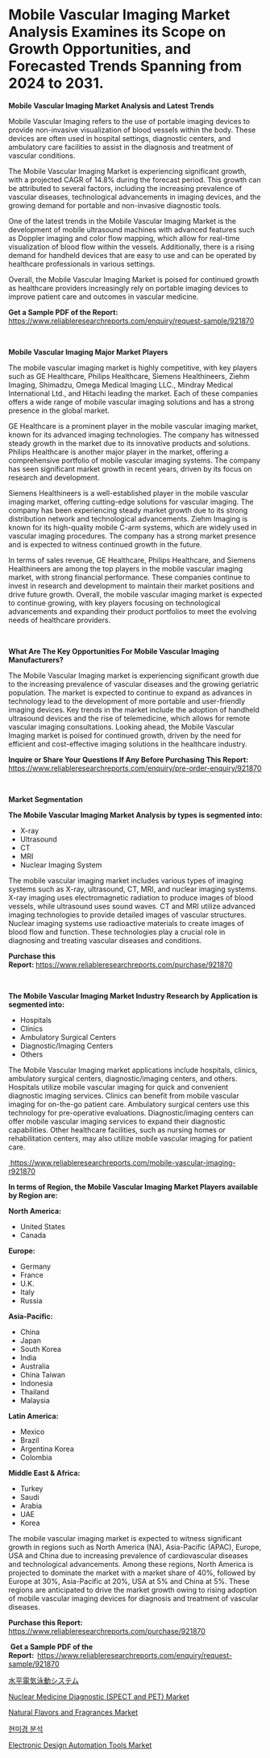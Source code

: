 <p><h1>Mobile Vascular Imaging Market Analysis Examines its Scope on Growth Opportunities, and Forecasted Trends Spanning from 2024 to 2031.</h1></p><p><strong>Mobile Vascular Imaging Market Analysis and Latest Trends</strong></p>
<p><p>Mobile Vascular Imaging refers to the use of portable imaging devices to provide non-invasive visualization of blood vessels within the body. These devices are often used in hospital settings, diagnostic centers, and ambulatory care facilities to assist in the diagnosis and treatment of vascular conditions.</p><p>The Mobile Vascular Imaging Market is experiencing significant growth, with a projected CAGR of 14.8% during the forecast period. This growth can be attributed to several factors, including the increasing prevalence of vascular diseases, technological advancements in imaging devices, and the growing demand for portable and non-invasive diagnostic tools.</p><p>One of the latest trends in the Mobile Vascular Imaging Market is the development of mobile ultrasound machines with advanced features such as Doppler imaging and color flow mapping, which allow for real-time visualization of blood flow within the vessels. Additionally, there is a rising demand for handheld devices that are easy to use and can be operated by healthcare professionals in various settings.</p><p>Overall, the Mobile Vascular Imaging Market is poised for continued growth as healthcare providers increasingly rely on portable imaging devices to improve patient care and outcomes in vascular medicine.</p></p>
<p><strong>Get a Sample PDF of the Report:&nbsp;</strong> <a href="https://www.reliableresearchreports.com/enquiry/request-sample/921870">https://www.reliableresearchreports.com/enquiry/request-sample/921870</a></p>
<p>&nbsp;</p>
<p><strong>Mobile Vascular Imaging Major Market Players</strong></p>
<p><p>The mobile vascular imaging market is highly competitive, with key players such as GE Healthcare, Philips Healthcare, Siemens Healthineers, Ziehm Imaging, Shimadzu, Omega Medical Imaging LLC., Mindray Medical International Ltd., and Hitachi leading the market. Each of these companies offers a wide range of mobile vascular imaging solutions and has a strong presence in the global market.</p><p>GE Healthcare is a prominent player in the mobile vascular imaging market, known for its advanced imaging technologies. The company has witnessed steady growth in the market due to its innovative products and solutions. Philips Healthcare is another major player in the market, offering a comprehensive portfolio of mobile vascular imaging systems. The company has seen significant market growth in recent years, driven by its focus on research and development.</p><p>Siemens Healthineers is a well-established player in the mobile vascular imaging market, offering cutting-edge solutions for vascular imaging. The company has been experiencing steady market growth due to its strong distribution network and technological advancements. Ziehm Imaging is known for its high-quality mobile C-arm systems, which are widely used in vascular imaging procedures. The company has a strong market presence and is expected to witness continued growth in the future.</p><p>In terms of sales revenue, GE Healthcare, Philips Healthcare, and Siemens Healthineers are among the top players in the mobile vascular imaging market, with strong financial performance. These companies continue to invest in research and development to maintain their market positions and drive future growth. Overall, the mobile vascular imaging market is expected to continue growing, with key players focusing on technological advancements and expanding their product portfolios to meet the evolving needs of healthcare providers.</p></p>
<p>&nbsp;</p>
<p><strong>What Are The Key Opportunities For Mobile Vascular Imaging Manufacturers?</strong></p>
<p><p>The Mobile Vascular Imaging market is experiencing significant growth due to the increasing prevalence of vascular diseases and the growing geriatric population. The market is expected to continue to expand as advances in technology lead to the development of more portable and user-friendly imaging devices. Key trends in the market include the adoption of handheld ultrasound devices and the rise of telemedicine, which allows for remote vascular imaging consultations. Looking ahead, the Mobile Vascular Imaging market is poised for continued growth, driven by the need for efficient and cost-effective imaging solutions in the healthcare industry.</p></p>
<p><strong>Inquire or Share Your Questions If Any Before Purchasing This Report:</strong> <a href="https://www.reliableresearchreports.com/enquiry/pre-order-enquiry/921870">https://www.reliableresearchreports.com/enquiry/pre-order-enquiry/921870</a></p>
<p>&nbsp;</p>
<p><strong>Market Segmentation</strong></p>
<p><strong>The Mobile Vascular Imaging Market Analysis by types is segmented into:</strong></p>
<p><ul><li>X-ray</li><li>Ultrasound</li><li>CT</li><li>MRI</li><li>Nuclear Imaging System</li></ul></p>
<p><p>The mobile vascular imaging market includes various types of imaging systems such as X-ray, ultrasound, CT, MRI, and nuclear imaging systems. X-ray imaging uses electromagnetic radiation to produce images of blood vessels, while ultrasound uses sound waves. CT and MRI utilize advanced imaging technologies to provide detailed images of vascular structures. Nuclear imaging systems use radioactive materials to create images of blood flow and function. These technologies play a crucial role in diagnosing and treating vascular diseases and conditions.</p></p>
<p><strong>Purchase this Report:&nbsp;</strong><a href="https://www.reliableresearchreports.com/purchase/921870">https://www.reliableresearchreports.com/purchase/921870</a></p>
<p>&nbsp;</p>
<p><strong>The Mobile Vascular Imaging Market Industry Research by Application is segmented into:</strong></p>
<p><ul><li>Hospitals</li><li>Clinics</li><li>Ambulatory Surgical Centers</li><li>Diagnostic/Imaging Centers</li><li>Others</li></ul></p>
<p><p>The Mobile Vascular Imaging market applications include hospitals, clinics, ambulatory surgical centers, diagnostic/imaging centers, and others. Hospitals utilize mobile vascular imaging for quick and convenient diagnostic imaging services. Clinics can benefit from mobile vascular imaging for on-the-go patient care. Ambulatory surgical centers use this technology for pre-operative evaluations. Diagnostic/imaging centers can offer mobile vascular imaging services to expand their diagnostic capabilities. Other healthcare facilities, such as nursing homes or rehabilitation centers, may also utilize mobile vascular imaging for patient care.</p></p>
<p><a href="https://www.reliableresearchreports.com/mobile-vascular-imaging-r921870">&nbsp;https://www.reliableresearchreports.com/mobile-vascular-imaging-r921870</a></p>
<p><strong>In terms of Region, the Mobile Vascular Imaging Market Players available by Region are:</strong></p>
<p>
    <p> <strong> North America: </strong>
        <ul>
            <li>United States</li>
            <li>Canada</li>
        </ul>
        </p> 
    <p> <strong> Europe: </strong>
        <ul>
            <li>Germany</li>
            <li>France</li>
            <li>U.K.</li>
            <li>Italy</li>
            <li>Russia</li>
        </ul>
        </p> 
    <p> <strong> Asia-Pacific: </strong>
        <ul>
            <li>China</li>
            <li>Japan</li>
            <li>South Korea</li>
            <li>India</li>
            <li>Australia</li>
            <li>China Taiwan</li>
            <li>Indonesia</li>
            <li>Thailand</li>
            <li>Malaysia</li>
        </ul>
        </p> 
    <p> <strong> Latin America: </strong>
        <ul>
            <li>Mexico</li>
            <li>Brazil</li>
            <li>Argentina Korea</li>
            <li>Colombia</li>
        </ul>
        </p> 
    <p> <strong> Middle East & Africa: </strong>
        <ul>
            <li>Turkey</li>
            <li>Saudi</li>
            <li>Arabia</li>
            <li>UAE</li>
            <li>Korea</li>
        </ul>
    </p>
    </p>
<p><p>The mobile vascular imaging market is expected to witness significant growth in regions such as North America (NA), Asia-Pacific (APAC), Europe, USA and China due to increasing prevalence of cardiovascular diseases and technological advancements. Among these regions, North America is projected to dominate the market with a market share of 40%, followed by Europe at 30%, Asia-Pacific at 20%, USA at 5% and China at 5%. These regions are anticipated to drive the market growth owing to rising adoption of mobile vascular imaging devices for diagnosis and treatment of vascular diseases.</p></p>
<p><strong>Purchase this Report: </strong><a href="https://www.reliableresearchreports.com/purchase/921870">https://www.reliableresearchreports.com/purchase/921870</a></p>
<p>&nbsp;<strong>Get a Sample PDF of the Report:&nbsp;&nbsp;</strong><a href="https://www.reliableresearchreports.com/enquiry/request-sample/921870">https://www.reliableresearchreports.com/enquiry/request-sample/921870</a></p>
<p><strong></strong></p>
<p><p><a href="https://github.com/nemesis2824/Market-Research-Report-List-1/blob/main/656719355720.md">水平電気泳動システム</a></p><p><a href="https://www.linkedin.com/pulse/nuclear-medicine-diagnostic-spect-pet-market-analysis-vhrmc">Nuclear Medicine Diagnostic (SPECT and PET) Market</a></p><p><a href="https://www.linkedin.com/pulse/natural-flavors-fragrances-market-furnish-information-size-qksce?trackingId=BvpVQxi8kd0ZwnRFRw0ioA%3D%3D">Natural Flavors and Fragrances Market</a></p><p><a href="https://github.com/shade463/Market-Research-Report-List-1/blob/main/978604053684.md">현미경 분석</a></p><p><a href="https://github.com/JuliaFadel1922/Market-Research-Report-List-1/blob/main/electronic-design-automation-tools-market.md">Electronic Design Automation Tools Market</a></p></p>